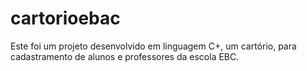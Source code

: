 # cartorioebac
Este foi um projeto desenvolvido em linguagem C+, um cartório, para cadastramento de alunos e professores da escola EBC.
